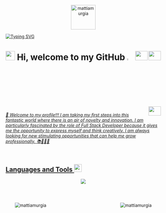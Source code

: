 

<p align="center" direction="column">
<img alt="mattiamurgia" width="80px" src="https://media.giphy.com/media/v1.Y2lkPTc5MGI3NjExNzU1OTAyOWEyYWI3NDljYjQ5MGM3MGM3ZGY2MmFjY2I5YTdkZTI0MiZlcD12MV9pbnRlcm5hbF9naWZzX2dpZklkJmN0PXM/KzJkzjggfGN5Py6nkT/giphy.gif"></img>
</p><a href="https://git.io/typing-svg"><img src="https://readme-typing-svg.demolab.com?font=Fira+Code&weight=900&duration=3000&pause=1000&color=32AEE4&vCenter=true&height=40&lines=Creativity;Innovation;Development;Learning;Digital+Products;Solution;Full Stack Developer" alt="Typing SVG" /></a>

# <img src="https://cdn-icons-png.flaticon.com/512/197/197626.png" width="30"/>  Hi, welcome to my GitHub <a href="https://www.linkedin.com/in/mattia-murgia" target="blank"><img src="https://media.giphy.com/media/hvRJCLFzcasrR4ia7z/giphy.gif" width="4%"></a> <a href="https://www.facebook.com/profile.php?id=1106947081" target="blank"><img align="right" src="https://raw.githubusercontent.com/rahuldkjain/github-profile-readme-generator/master/src/images/icons/Social/facebook.svg" alt="mattiamurgia" height="30" width="40" /></a> <a href="https://www.instagram.com/_mattiamurgia/" target="blank"><img align="right" src="https://raw.githubusercontent.com/rahuldkjain/github-profile-readme-generator/master/src/images/icons/Social/instagram.svg" alt="mattiamurgia" height="30" width="40" /> </a> <a href="https://www.linkedin.com/in/mattia-murgia" target="blank"><img align="right" src="https://raw.githubusercontent.com/rahuldkjain/github-profile-readme-generator/master/src/images/icons/Social/linked-in-alt.svg" alt="mattiamurgia" height="30" width="40" /> 

*<ins>🔭  Welcome to my profile!!! I am taking my first steps into this fantastic world where there is an air of novelty and innovation. 
I am particularly fascinated by the role of Full Stack Developer because it gives me the opportunity to express myself and think creatively. 
I am always looking for new stimulating opportunities that can help me grow 
professionally. 📚👨‍💻🚀</ins>*  

<br/>

## Languages and Tools  <img alt="mattiamurgia" width="25px" src="https://media.giphy.com/media/v1.Y2lkPTc5MGI3NjExYmNlMGMyYzlmZjVkZGVmOGM4YjhkMTRmN2Y3MWRlZDczOWU1NWY2MiZlcD12MV9pbnRlcm5hbF9naWZzX2dpZklkJmN0PXM/UVG0BN8TOMKkPOJS6e/giphy.gif"></img>
<div align="center" width="30%" height="30%"> 
          
<p align="center">
  <a href="https://skillicons.dev">           
<img src="https://skillicons.dev/icons?i=react,bootstrap,css,html,js,ts,sass,angular,tailwind,postman,c,aws,php,mysql,mongodb,express,git,nodejs,java,dotnet,vue,aiscript,spring,hibernate,github,redux,regex,vscode,jquery,py,cs&theme=light" /></p>         
</div> 

<br/> 


<div align="center" width="100%" style="padding: 30px; top:30%">
          <a href="https://github.com/mattiamurgia">
            <img align="left" src="https://streak-stats.demolab.com?user=mattiamurgia&theme=transparent&hide_border=true&date_format=j%20M%5B%20Y%5D&mode=weekly&card_width=400&card_margin=100)" alt="mattiamurgia" vertical-align="middle"/> </a>
  
  <a href="https://github.com/mattiamurgia">
            <img align="right" src="https://github-readme-stats.vercel.app/api/top-langs/?username=mattiamurgia&layout=donut&count_private=true&langs_count=10&hide=Less" alt="mattiamurgia" vertical-align="middle"/> </a>
</div>
 
